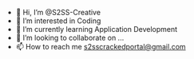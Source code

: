 - 👋 Hi, I’m @S2SS-Creative
- 👀 I’m interested in Coding
- 🌱 I’m currently learning Application Development
- 💞️ I’m looking to collaborate on ...
- 📫 How to reach me s2sscrackedportal@gmail.com

<!---
S2SS-Creative/S2SS-Creative is a ✨ special ✨ repository because its `VIEWME.md` (this file) appears on your GitHub profile.
You can click the Preview link to take a look at your changes.
--->

